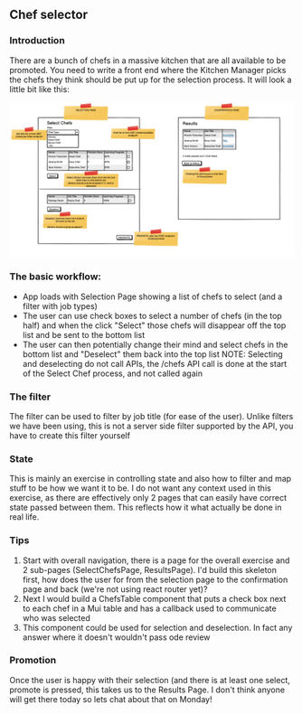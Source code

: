 ## Chef selector

### Introduction

There are a bunch of chefs in a massive kitchen that are all available to be promoted. You need to write a front end where the Kitchen Manager picks the chefs they think should be put up for the selection process. It will look a little bit like this:

![image](chef-selector.png)

### The basic workflow:

- App loads with Selection Page showing a list of chefs to select (and a filter with job types)
- The user can use check boxes to select a number of chefs (in the top half) and when the click "Select" those chefs will disappear off the top list and be sent to the bottom list
- The user can then potentially change their mind and select chefs in the bottom list and "Deselect" them back into the top list
  NOTE: Selecting and deselecting do not call APIs, the /chefs API call is done at the start of the Select Chef process, and not called again

### The filter

The filter can be used to filter by job title (for ease of the user). Unlike filters we have been using, this is not a server side filter supported by the API, you have to create this filter yourself

### State

This is mainly an exercise in controlling state and also how to filter and map stuff to be how we want it to be. I do not want any context used in this exercise, as there are effectively only 2 pages that can easily have correct state passed between them. This reflects how it what actually be done in real life.

### Tips

1. Start with overall navigation, there is a page for the overall exercise and 2 sub-pages (SelectChefsPage, ResultsPage). I'd build this skeleton first, how does the user for from the selection page to the confirmation page and back (we're not using react router yet)?
2. Next I would build a ChefsTable component that puts a check box next to each chef in a Mui table and has a callback used to communicate who was selected
3. This component could be used for selection and deselection. In fact any answer where it doesn't wouldn't pass ode review

### Promotion

Once the user is happy with their selection (and there is at least one select, promote is pressed, this takes us to the Results Page. I don't think anyone will get there today so lets chat about that on Monday!
